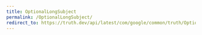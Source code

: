 ```yaml
---
title: OptionalLongSubject
permalink: /OptionalLongSubject/
redirect_to: https://truth.dev/api/latest/com/google/common/truth/OptionalLongSubject.html
---
```

